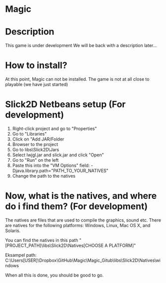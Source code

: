 Magic
=====

Description
===========
This game is under development
We will be back with a description later...

How to install?
===============
At this point, Magic can not be installed.
The game is not at all close to playable (we have just started)

Slick2D Netbeans setup (For development)
======================
1. Right-click project and go to "Properties"
2. Go to "Libraries"
3. Click on "Add JAR/Folder
4. Browser to the project
5. Go to libs\Slick2D\Jars
6. Select lwjgl.jar and slick.jar and click "Open"
7. Go to "Run" on the left
8. Paste this into the "VM Options" field: -Djava.library.path="PATH_TO_YOUR_NATIVES"
9. Change the path to the natives

Now, what is the natives, and where do i find them? (For development)
===================================================
The natives are files that are used to compile the graphics, sound etc.
There are natives for the following platforms: Windows, Linux, Mac OS X, and Solaris.

You can find the natives in this path "[PROJECT_PATH]\libs\Slick2D\Natives\[CHOOSE A PLATFORM]"

Eksampel path: C:\Users\[USER]\Dropbox\GitHub\Magic\Magic_Gitub\libs\Slick2D\Natives\windows

When all this is done, you should be good to go.
